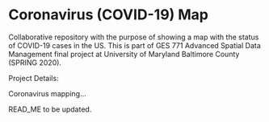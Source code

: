 # Coronavirus (COVID-19) Map

Collaborative repository with the purpose of showing a map with the status of COVID-19 cases in the US. This is part of GES 771 Advanced Spatial Data Management final project at University of Maryland Baltimore County (SPRING 2020).

Project Details:

Coronavirus mapping...

READ_ME to be updated.
